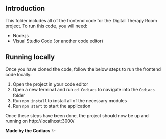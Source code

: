 ## Introduction

This folder includes all of the frontend code for the Digital Therapy Room project. To run this code, you will need:

- Node.js
- Visual Studio Code (or another code editor)

## Running locally

Once you have cloned the code, follow the below steps to run the frontend code locally:

1. Open the project in your code editor
2. Open a new terminal and run `cd Codiacs` to navigate into the `Codiacs` folder
3. Run `npm install` to install all of the necessary modules
4. Run `npm start` to start the application

Once these steps have been done, the project should now be up and running on http://localhost:3000/

**Made by the Codiacs** :sparkles:
